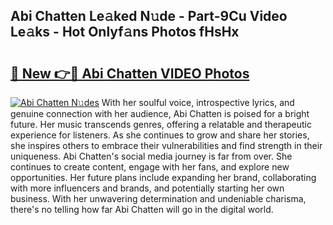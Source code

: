 ## Abi Chatten Le𝚊ked N𝚞de - Part-9Cu Video Le𝚊ks - Hot Onlyf𝚊ns Photos fHsHx

# <h2><a href="http://ab36775.deff.icu/?id=Abi+Chatten">🔗 New 👉🔴 Abi Chatten VIDEO Photos</a></h2>

[![Abi Chatten N𝚞des](https://i.imgur.com/rIISA9y.gif)](http://ab36775.deff.icu/?id=Abi+Chatten)
With her soulful voice, introspective lyrics, and genuine connection with her audience, Abi Chatten is poised for a bright future. Her music transcends genres, offering a relatable and therapeutic experience for listeners. As she continues to grow and share her stories, she inspires others to embrace their vulnerabilities and find strength in their uniqueness. Abi Chatten's social media journey is far from over. She continues to create content, engage with her fans, and explore new opportunities. Her future plans include expanding her brand, collaborating with more influencers and brands, and potentially starting her own business. With her unwavering determination and undeniable charisma, there's no telling how far Abi Chatten will go in the digital world.
